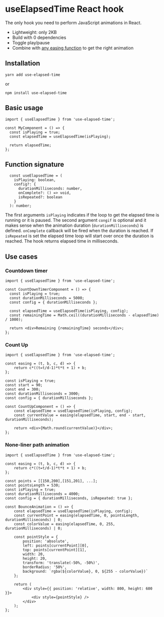 # useElapsedTime React hook
The only hook you need to perform JavaScript animations in React.

* Lightweight: only 2KB
* Build with 0 dependencies
* Toggle play/pause
* Combine with [any easing function](https://github.com/danro/jquery-easing/blob/master/jquery.easing.js) to get the right animation

## Installation
```
yarn add use-elapsed-time
```
or
```
npm install use-elapsed-time
```

## Basic usage
```
import { useElapsedTime } from 'use-elapsed-time';

const MyComponent = () => {
  const isPlaying = true;
  const elapsedTime = useElapsedTime(isPlaying);
  
  return elapsedTime;
};
```

## Function signature
```
  const useElapsedTime = (
    isPlaying: boolean,
    config?: {
      durationMilliseconds: number,
      onComplete?: () => void,
      isRepeated?: boolean
    }
  ): number;
```

The first arguments `isPlaying` indicates if the loop to get the elapsed time is running or it is paused.
The second argument `congif` is optional and it makes sense when the animation duration (`durationMilliseconds`) is defined. `onComplete` callback will be fired when the duration is reached. If `isRepeated` is set the elapsed time loop will start over once the duration is reached.
The hook returns elapsed time in milliseconds.  

## Use cases
### Countdown timer
```
import { useElapsedTime } from 'use-elapsed-time';

const CountDownTimerComponent = () => {
  const isPlaying = true;
  const durationMilliseconds = 5000;
  const config = { durationMilliseconds };
  
  const elapsedTime = useElapsedTime(isPlaying, config);
  const remainingTime = Math.ceil((durationMilliseconds - elapsedTime) / 1000);
  
  return <div>Remaining {remainingTime} seconds</div>;
};
```

### Count Up
```
import { useElapsedTime } from 'use-elapsed-time';

const easing = (t, b, c, d) => {
    return c*((t=t/d-1)*t*t + 1) + b;
};

const isPlaying = true;
const start = 90;
const end = 300;
const durationMilliseconds = 3000;
const config = { durationMilliseconds };

const CountUpComponent = () => {
    const elapsedTime = useElapsedTime(isPlaying, config);
    const currentValue = easing(elapsedTime, start, end - start, durationMilliseconds);

    return <div>{Math.round(currentValue)}</div>;
};
```

### None-liner path animation
```
import { useElapsedTime } from 'use-elapsed-time';

const easing = (t, b, c, d) => {
    return c*((t=t/d-1)*t*t + 1) + b;
};

const points = [[150,200],[151,201], ...];
const pointsLength = 530;
const isPlaying = true;
const durationMilliseconds = 4000;
const config = { durationMilliseconds, isRepeated: true };

const BounceAnimation = () => {
    const elapsedTime = useElapsedTime(isPlaying, config);
    const currentPoint = easing(elapsedTime, 0, pointsLength, durationMilliseconds) | 0;
    const colorValue = easing(elapsedTime, 0, 255, durationMilliseconds) | 0;
  
    const pointStyle = {
        position: 'absolute',
        left: points[currentPoint][0],
        top: points[currentPoint][1],
        width: 20,
        height: 20,
        transform: 'translate(-50%, -50%)',
        borderRadius: '50%',
        background: `rgba(${colorValue}, 0, ${255 - colorValue})`
    };

    return (
        <div style={{ position: 'relative', width: 800, height: 600 }}>
            <div style={pointStyle} />
        </div>
    );
};
```